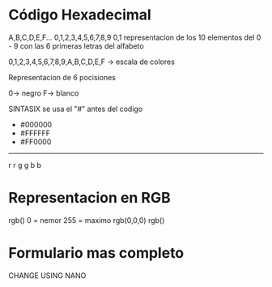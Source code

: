 # Código Hexadecimal

A,B,C,D,E,F...
0,1,2,3,4,5,6,7,8,9
0,1
representacion de los 10 elementos del 0 - 9 con las 6 primeras letras del alfabeto

0,1,2,3,4,5,6,7,8,9,A,B,C,D,E,F -> escala de colores

Representacion de 6 pocisiones

0-> negro
F-> blanco

SINTASIX
se usa el "#" antes del codigo

- #000000
- #FFFFFF
- #FF0000

---

r r g g b b

# Representacion en RGB

rgb()
0 = nemor
255 = maximo
rgb(0,0,0)
rgb()


# Formulario mas completo

CHANGE USING NANO
